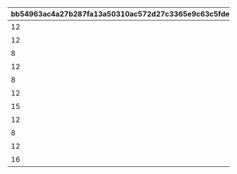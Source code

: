 |bb54963ac4a27b287fa13a50310ac572d27c3365e9c63c5fde8eca59a808ce1c|3003881169218718338cd4080c5a9610c491c53d7253ba76e9d2c14c64b0083f|96d24f40fd444f7dca2f5e46dc3755fb31778ecd360ced85454887ccc3ddd38b|263cbb35df2470ac144aea88017e8c07af3eb7c8010bfe13d3672a224ef3ef6c|c8709826a93025e090da45a68d95390891c4cfc8ea6c92cf3f721ebfd924b23a|c7a1121548134d31dd69c4369bb73abe4d37f7a7d595affe99e89cfbb47fad90|11e0d6e89106e3189aa639588f07a0b2a5dd8dafda50afd490a629c439e5601a|6b28dc3510a3e1eb2ed21e41dc402b70ae80fd50d7e82a1f4b8edfdadee688ac|f99cb94425f3afea5a701e00ac1d95034e54b1edc93bb6cdcab9fdb7a26a5cf1|8ef8f21e772ed2b564f69dd6a02a688446786216a2d25375c5236fa205975873|f1fcf64b55f994fb875c2d4addb5ea1bab6dc092251fe6cf87e404f9961d485f|62446bd5955d9dd2b7d7e422e8ab101d075bcb90b7a15b02263377a4c4828355|c688c21b91f2626a1ed9bbefcc9f77bb2271d7de2a12e6e2f62e3a766a26d122|03a5b71e53364df7e9bead9cdd82be1964d1bc694c0e9b8b21b212022d028b98|5bff4311207687be215854a75fac271af733666710e5178bc28eccbab8cb7d19|27709f53a3c91e8c961fa0d6a39e023a4fc39e41da671bbceb60f0c634d872aa|
| --- | --- | --- | --- | --- | --- | --- | --- | --- | --- | --- | --- | --- | --- | --- | --- |
|12|0|0|0|0|20000|94002|15|0|0|プリンを15種類食べよう|0|1|0|1|0|
|12|0|0|0|0|30000|94002|30|0|0|プリンを30種類食べよう|0|2|0|1|0|
|8|0|0|0|0|50|91002|40|0|0|プリンを40種類食べよう|0|3|0|1|0|
|12|0|0|0|0|50000|94002|50|0|0|プリンを50種類食べよう|0|4|0|1|0|
|8|0|0|0|0|50|91002|55|0|0|プリンを55種類食べよう|0|5|0|1|0|
|12|0|0|0|0|100000|94002|60|0|0|プリンを60種類食べよう|0|6|0|1|0|
|15|91002|0|0|0|1|11001164|66|0|0|プリンを全66種類食べよう|100|7|0|1|8|
|12|0|0|0|0|50000|94002|25|0|0|プリンノートを25％コンプリートしよう|0|8|0|2|0|
|8|0|0|0|0|50|91002|50|0|0|プリンノートを50％コンプリートしよう|0|9|0|2|0|
|12|0|0|0|0|100000|94002|75|0|0|プリンノートを75％コンプリートしよう|0|10|0|2|0|
|16|11001165|0|0|100|1|9000100|100|0|91002|プリンノートを100％コンプリートしよう|1|11|8|2|15|